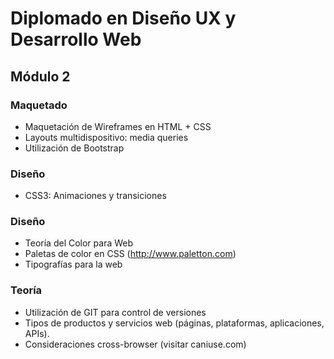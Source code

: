 # Diplomado en Diseño UX y Desarrollo Web
## Módulo 2


### Maquetado

- Maquetación de Wireframes en HTML + CSS
- Layouts multidispositivo: media queries
- Utilización de Bootstrap 

### Diseño

- CSS3: Animaciones y transiciones

### Diseño 

- Teoría del Color para Web
- Paletas de color en CSS (http://www.paletton.com)
- Tipografías para la web 

### Teoría 

- Utilización de GIT para control de versiones
- Tipos de productos y servicios web (páginas, plataformas, aplicaciones, APIs).
- Consideraciones cross-browser (visitar caniuse.com)
